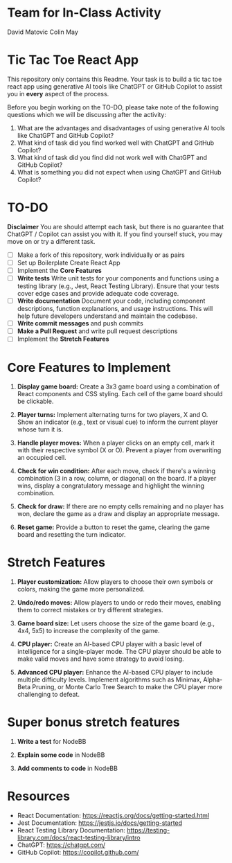 # Team for In-Class Activity
David Matovic
Colin May


# Tic Tac Toe React App

This repository only contains this Readme. Your task is to build a tic tac toe react app using generative AI tools like ChatGPT or GitHub Copilot to assist you in **every** aspect of the process.

Before you begin working on the TO-DO, please take note of the following questions which we will be discussing after the activity:

1. What are the advantages and disadvantages of using generative AI tools like ChatGPT and GitHub Copilot?
2. What kind of task did you find worked well with ChatGPT and GitHub Copilot? 
3. What kind of task did you find did not work well with ChatGPT and GitHub Copilot?
4. What is something you did not expect when using ChatGPT and GitHub Copilot?

# TO-DO
**Disclaimer** You are should attempt each task, but there is no guarantee that ChatGPT / Copilot can assist you with it.  If you find yourself stuck, you may move on or try a different task.

- [ ] Make a fork of this repository, work individually or as pairs
- [ ] Set up Boilerplate Create React App
- [ ] Implement the **Core Features**
- [ ] **Write tests** Write unit tests for your components and functions using a testing library (e.g., Jest, React Testing Library). Ensure that your tests cover edge cases and provide adequate code coverage.
- [ ] **Write documentation** Document your code, including component descriptions, function explanations, and usage instructions. This will help future developers understand and maintain the codebase.
- [ ] **Write commit messages** and push commits
- [ ] **Make a Pull Request** and write pull request descriptions
- [ ] Implement the **Stretch Features**

# Core Features to Implement

1. **Display game board:** Create a 3x3 game board using a combination of React components and CSS styling. Each cell of the game board should be clickable.

2. **Player turns:** Implement alternating turns for two players, X and O. Show an indicator (e.g., text or visual cue) to inform the current player whose turn it is.

3. **Handle player moves:** When a player clicks on an empty cell, mark it with their respective symbol (X or O). Prevent a player from overwriting an occupied cell.

4. **Check for win condition:** After each move, check if there's a winning combination (3 in a row, column, or diagonal) on the board. If a player wins, display a congratulatory message and highlight the winning combination.

5. **Check for draw:** If there are no empty cells remaining and no player has won, declare the game as a draw and display an appropriate message.

6. **Reset game:** Provide a button to reset the game, clearing the 
game board and resetting the turn indicator.

# Stretch Features 
1. **Player customization:** Allow players to choose their own symbols or colors, making the game more personalized.

2. **Undo/redo moves:** Allow players to undo or redo their moves, enabling them to correct mistakes or try different strategies.

3. **Game board size:** Let users choose the size of the game board (e.g., 4x4, 5x5) to increase the complexity of the game.

4. **CPU player:** Create an AI-based CPU player with a basic level of intelligence for a single-player mode. The CPU player should be able to make valid moves and have some strategy to avoid losing.

5. **Advanced CPU player:** Enhance the AI-based CPU player to include multiple difficulty levels. Implement algorithms such as Minimax, Alpha-Beta Pruning, or Monte Carlo Tree Search to make the CPU player more challenging to defeat.

# Super bonus stretch features
1. **Write a test** for NodeBB

2. **Explain some code** in NodeBB

3. **Add comments to code** in NodeBB

# Resources
- React Documentation: https://reactjs.org/docs/getting-started.html
- Jest Documentation: https://jestjs.io/docs/getting-started
- React Testing Library Documentation: https://testing-library.com/docs/react-testing-library/intro
- ChatGPT: https://chatgpt.com/
- GitHub Copilot: https://copilot.github.com/
